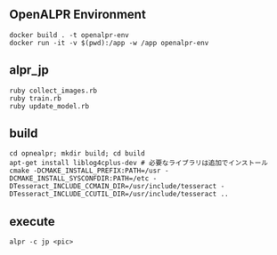 ## OpenALPR Environment
```shell
docker build . -t openalpr-env
docker run -it -v $(pwd):/app -w /app openalpr-env
```

## alpr_jp
```shell
ruby collect_images.rb
ruby train.rb
ruby update_model.rb
```

## build
```shell
cd opnealpr; mkdir build; cd build
apt-get install liblog4cplus-dev # 必要なライブラリは追加でインストール
cmake -DCMAKE_INSTALL_PREFIX:PATH=/usr -DCMAKE_INSTALL_SYSCONFDIR:PATH=/etc -DTesseract_INCLUDE_CCMAIN_DIR=/usr/include/tesseract -DTesseract_INCLUDE_CCUTIL_DIR=/usr/include/tesseract ..
```

## execute
```shell
alpr -c jp <pic>
```